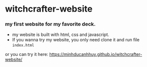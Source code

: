 # witchcrafter-website
### my first website for my favorite deck.

- my website is built with html, css and javascript.
- If you wanna try my website, you only need clone it and run file `index.html`

or you can try it here:
https://minhducanhhuy.github.io/witchcrafter-website/
